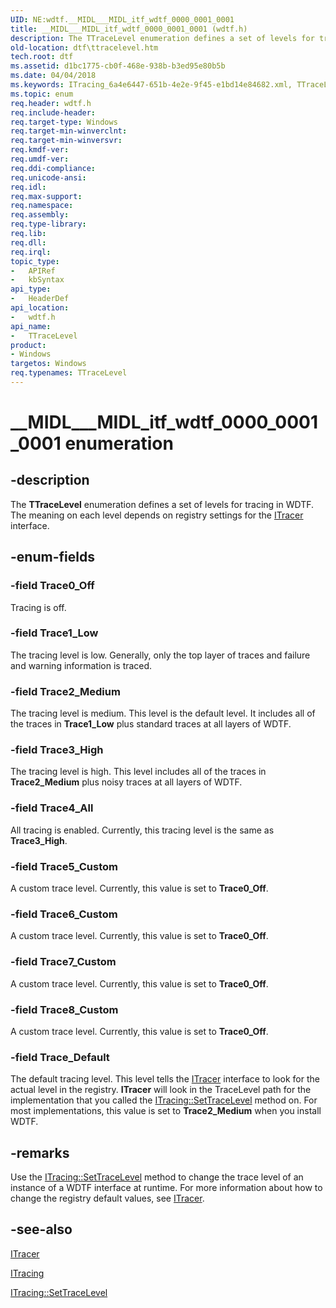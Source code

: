 ```yaml
---
UID: NE:wdtf.__MIDL___MIDL_itf_wdtf_0000_0001_0001
title: __MIDL___MIDL_itf_wdtf_0000_0001_0001 (wdtf.h)
description: The TTraceLevel enumeration defines a set of levels for tracing in WDTF. The meaning on each level depends on registry settings for the ITracer interface.
old-location: dtf\ttracelevel.htm
tech.root: dtf
ms.assetid: d1bc1775-cb0f-468e-938b-b3ed95e80b5b
ms.date: 04/04/2018
ms.keywords: ITracing_6a4e6447-651b-4e2e-9f45-e1bd14e84682.xml, TTraceLevel, TTraceLevel enumeration [Windows Device Testing Framework], Trace0_Off, Trace1_Low, Trace2_Medium, Trace3_High, Trace4_All, Trace5_Custom, Trace6_Custom, Trace7_Custom, Trace8_Custom, Trace_Default, __MIDL___MIDL_itf_wdtf_0000_0001_0001, dtf.ttracelevel, wdtf/TTraceLevel, wdtf/Trace0_Off, wdtf/Trace1_Low, wdtf/Trace2_Medium, wdtf/Trace3_High, wdtf/Trace4_All, wdtf/Trace5_Custom, wdtf/Trace6_Custom, wdtf/Trace7_Custom, wdtf/Trace8_Custom, wdtf/Trace_Default
ms.topic: enum
req.header: wdtf.h
req.include-header: 
req.target-type: Windows
req.target-min-winverclnt: 
req.target-min-winversvr: 
req.kmdf-ver: 
req.umdf-ver: 
req.ddi-compliance: 
req.unicode-ansi: 
req.idl: 
req.max-support: 
req.namespace: 
req.assembly: 
req.type-library: 
req.lib: 
req.dll: 
req.irql: 
topic_type:
-	APIRef
-	kbSyntax
api_type:
-	HeaderDef
api_location:
-	wdtf.h
api_name:
-	TTraceLevel
product:
- Windows
targetos: Windows
req.typenames: TTraceLevel
---
```


# __MIDL___MIDL_itf_wdtf_0000_0001_0001 enumeration


## -description


The <b>TTraceLevel</b> enumeration defines a set of levels for tracing in WDTF. The meaning on each level depends on registry settings for the <a href="https://msdn.microsoft.com/library/windows/hardware/ff539512">ITracer</a> interface.


## -enum-fields




### -field Trace0_Off

Tracing is off.


### -field Trace1_Low

The tracing level is low. Generally, only the top layer of traces and failure and warning information is traced.


### -field Trace2_Medium

The tracing level is medium. This level is the default level. It includes all of the traces in <b>Trace1_Low</b> plus standard traces at all layers of WDTF.


### -field Trace3_High

The tracing level is high. This level includes all of the traces in <b>Trace2_Medium</b> plus noisy traces at all layers of WDTF.


### -field Trace4_All

All tracing is enabled. Currently, this tracing level is the same as <b>Trace3_High</b>.


### -field Trace5_Custom

A custom trace level. Currently, this value is set to <b>Trace0_Off</b>.


### -field Trace6_Custom

A custom trace level. Currently, this value is set to <b>Trace0_Off</b>.


### -field Trace7_Custom

A custom trace level. Currently, this value is set to <b>Trace0_Off</b>.


### -field Trace8_Custom

A custom trace level. Currently, this value is set to <b>Trace0_Off</b>.


### -field Trace_Default

The default tracing level. This level tells the <a href="https://msdn.microsoft.com/library/windows/hardware/ff539512">ITracer</a> interface to look for the actual level in the registry. <b>ITracer</b> will look in the TraceLevel path for the implementation that you called the <a href="https://msdn.microsoft.com/library/windows/hardware/ff539522">ITracing::SetTraceLevel</a> method on. For most implementations, this value is set to <b>Trace2_Medium</b> when you install WDTF.


## -remarks



Use the <a href="https://msdn.microsoft.com/library/windows/hardware/ff539522">ITracing::SetTraceLevel</a> method to change the trace level of an instance of a WDTF interface at runtime. For more information about how to change the registry default values, see <a href="https://msdn.microsoft.com/library/windows/hardware/ff539512">ITracer</a>.




## -see-also




<a href="https://msdn.microsoft.com/library/windows/hardware/ff539512">ITracer</a>



<a href="https://msdn.microsoft.com/library/windows/hardware/ff539519">ITracing</a>



<a href="https://msdn.microsoft.com/library/windows/hardware/ff539522">ITracing::SetTraceLevel</a>
 

 

